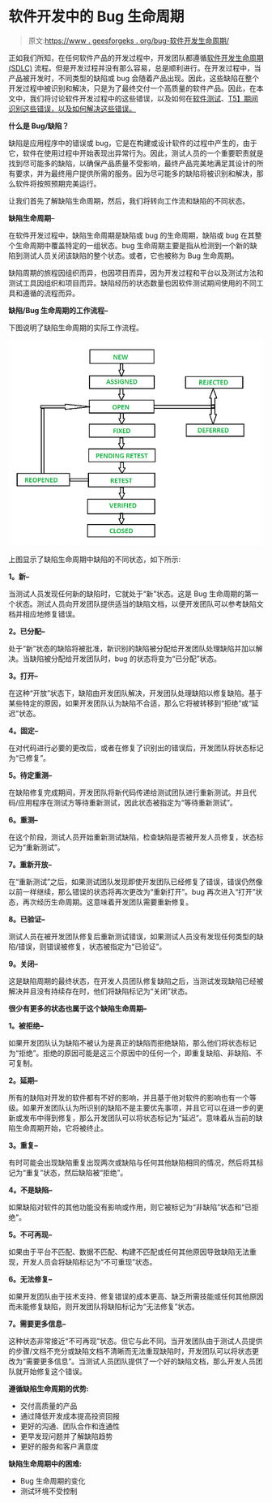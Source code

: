 # 软件开发中的 Bug 生命周期

> 原文:[https://www . geesforgeks . org/bug-软件开发生命周期/](https://www.geeksforgeeks.org/bug-life-cycle-in-software-development/)

正如我们所知，在任何软件产品的开发过程中，开发团队都遵循[软件开发生命周期(SDLC)](https://www.geeksforgeeks.org/software-development-life-cycle-sdlc/) 流程。但是开发过程并没有那么容易，总是顺利进行。在开发过程中，当产品被开发时，不同类型的缺陷或 bug 会随着产品出现。因此，这些缺陷在整个开发过程中被识别和解决，只是为了最终交付一个高质量的软件产品。因此，在本文中，我们将讨论软件开发过程中的这些错误，以及如何在[软件测试](https://www.geeksforgeeks.org/software-testing-basics/)、[T5】期间识别这些错误，以及如何解决这些错误。](https://www.geeksforgeeks.org/software-testing-basics/)

**什么是 Bug/缺陷？**

缺陷是应用程序中的错误或 bug，它是在构建或设计软件的过程中产生的，由于它，软件在使用过程中开始表现出异常行为。因此，测试人员的一个重要职责就是找到尽可能多的缺陷，以确保产品质量不受影响，最终产品完美地满足其设计的所有要求，并为最终用户提供所需的服务。因为尽可能多的缺陷将被识别和解决，那么软件将按照预期完美运行。

让我们首先了解缺陷生命周期，然后，我们将转向工作流和缺陷的不同状态。

**缺陷生命周期**–

在软件开发过程中，缺陷生命周期是缺陷或 bug 的生命周期，缺陷或 bug 在其整个生命周期中覆盖特定的一组状态。bug 生命周期主要是指从检测到一个新的缺陷到测试人员关闭该缺陷的整个状态。或者，它也被称为 Bug 生命周期。

缺陷周期的旅程因组织而异，也因项目而异，因为开发过程和平台以及测试方法和测试工具因组织和项目而异。缺陷经历的状态数量也因软件测试期间使用的不同工具和遵循的流程而异。

**缺陷/Bug 生命周期的工作流程–**

下图说明了缺陷生命周期的实际工作流程。

![](img/fb1a96099e27b83a8ee32ef29a03d724.png)

上图显示了缺陷生命周期中缺陷的不同状态，如下所示:

**1。新–**

当测试人员发现任何新的缺陷时，它就处于“新”状态。这是 Bug 生命周期的第一个状态。测试人员向开发团队提供适当的缺陷文档，以便开发团队可以参考缺陷文档并相应地修复错误。

**2。已分配–**

处于“新”状态的缺陷将被批准，新识别的缺陷被分配给开发团队处理缺陷并加以解决。当缺陷被分配给开发团队时，bug 的状态将变为“已分配”状态。

**3。打开–**

在这种“开放”状态下，缺陷由开发团队解决，开发团队处理缺陷以修复缺陷。基于某些特定的原因，如果开发团队认为缺陷不合适，那么它将被转移到“拒绝”或“延迟”状态。

**4。固定–**

在对代码进行必要的更改后，或者在修复了识别出的错误后，开发团队将状态标记为“已修复”。

**5。待定重测–**

在缺陷修复完成期间，开发团队将新代码传递给测试团队进行重新测试。并且代码/应用程序在测试方等待重新测试，因此状态被指定为“等待重新测试”。

**6。重测–**

在这个阶段，测试人员开始重新测试缺陷，检查缺陷是否被开发人员修复，状态标记为“重新测试”。

**7。重新开放–**

在“重新测试”之后，如果测试团队发现即使开发团队已经修复了错误，错误仍然像以前一样继续，那么错误的状态将再次更改为“重新打开”。bug 再次进入“打开”状态，再次经历生命周期。这意味着开发团队需要重新修复。

**8。已验证–**

测试人员在被开发团队修复后重新测试错误，如果测试人员没有发现任何类型的缺陷/错误，则错误被修复，状态被指定为“已验证”。

**9。关闭–**

这是缺陷周期的最终状态，在开发人员团队修复缺陷之后，当测试发现缺陷已经被解决并且没有持续存在时，他们将缺陷标记为“关闭”状态。

**很少有更多的状态也属于这个缺陷生命周期–**

**1。被拒绝–**

如果开发团队认为缺陷不被认为是真正的缺陷而拒绝缺陷，那么他们将状态标记为“拒绝”。拒绝的原因可能是这三个原因中的任何一个，即重复缺陷、非缺陷、不可复制。

**2。延期–**

所有的缺陷对开发的软件都有不好的影响，并且基于他对软件的影响也有一个等级。如果开发团队认为所识别的缺陷不是主要优先事项，并且它可以在进一步的更新或发布中得到修复，那么开发团队可以将状态标记为“延迟”。意味着从当前的缺陷生命周期开始，它将被终止。

**3。重复–**

有时可能会出现缺陷重复出现两次或缺陷与任何其他缺陷相同的情况，然后将其标记为“重复”状态，然后缺陷被“拒绝”。

**4。不是缺陷–**

如果缺陷对软件的其他功能没有影响或作用，则它被标记为“非缺陷”状态和“已拒绝”。

**5。不可再现–**

如果由于平台不匹配、数据不匹配、构建不匹配或任何其他原因导致缺陷无法重现，开发人员会将缺陷标记为“不可重现”状态。

**6。无法修复–**

如果开发团队由于技术支持、修复错误的成本更高、缺乏所需技能或任何其他原因而未能修复缺陷，则开发团队将缺陷标记为“无法修复”状态。

**7。需要更多信息–**

这种状态非常接近“不可再现”状态。但它与此不同。当开发团队由于测试人员提供的步骤/文档不充分或缺陷文档不清晰而无法重现缺陷时，开发团队可以将状态更改为“需要更多信息”。当测试人员团队提供了一个好的缺陷文档，那么开发人员团队就开始修复这个错误。

**遵循缺陷生命周期的优势:**

*   交付高质量的产品
*   通过降低开发成本提高投资回报
*   更好的沟通、团队合作和连通性
*   更早发现问题并了解缺陷趋势
*   更好的服务和客户满意度

**缺陷生命周期中的困难:**

*   Bug 生命周期的变化
*   测试环境不受控制